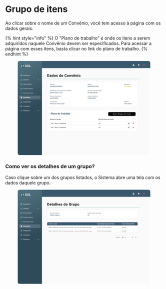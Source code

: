 # Grupo de itens

Ao clicar sobre o nome de um Convênio, você tem acesso à página com os dados gerais.

{% hint style="info" %}
O "Plano de trabalho" é onde os itens a serem adquiridos naquele Convênio devem ser especificados. Para acessar a página com esses itens, basta clicar no link do plano de trabalho.
{% endhint %}

<figure><img src="../../../../.gitbook/assets/Usuários de Convênios (1).png" alt=""><figcaption></figcaption></figure>

### Como ver os detalhes de um grupo?

Caso clique sobre um dos grupos listados, o Sistema abre uma tela com os dados daquele grupo.

<figure><img src="../../../../.gitbook/assets/Dados do grupo.png" alt=""><figcaption></figcaption></figure>
